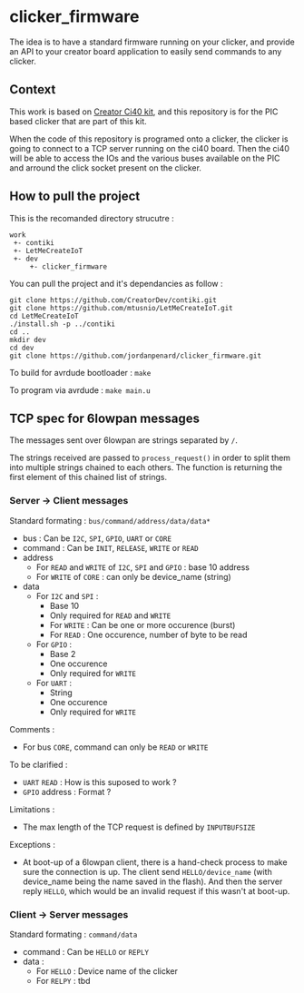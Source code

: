 # clicker_firmware
The idea is to have a standard firmware running on your clicker, and provide an API to your creator board application to easily send commands to any clicker.


## Context

This work is based on [Creator Ci40 kit](https://docs.creatordev.io/ci40/iotkit/iot-kit-summary/), and this repository is for the PIC based clicker that are part of this kit.

When the code of this repository is programed onto a clicker, the clicker is going to connect to a TCP server running on the ci40 board. Then the ci40 will be able to access the IOs and the various buses available on the PIC and arround the click socket present on the clicker.


## How to pull the project

This is the recomanded directory strucutre :

```
work
 +- contiki
 +- LetMeCreateIoT
 +- dev
     +- clicker_firmware
```

You can pull the project and it's dependancies as follow :

```
git clone https://github.com/CreatorDev/contiki.git
git clone https://github.com/mtusnio/LetMeCreateIoT.git
cd LetMeCreateIoT
./install.sh -p ../contiki
cd ..
mkdir dev
cd dev
git clone https://github.com/jordanpenard/clicker_firmware.git
```

To build for avrdude bootloader : `make`

To program via avrdude : `make main.u`


## TCP spec for 6lowpan messages

The messages sent over 6lowpan are strings separated by `/`.

The strings received are passed to `process_request()` in order to split them into multiple strings chained to each others. The function is returning the first element of this chained list of strings. 

### Server -> Client messages

Standard formating :
  `bus/command/address/data/data*`

- bus : Can be `I2C`, `SPI`, `GPIO`, `UART` or `CORE`
- command : Can be `INIT`, `RELEASE`, `WRITE` or `READ`
- address
  - For `READ` and `WRITE` of `I2C`, `SPI` and `GPIO` : base 10 address
  - For `WRITE` of `CORE` : can only be device_name (string)
- data
  - For `I2C` and `SPI` : 
    - Base 10
    - Only required for `READ` and `WRITE`
    - For `WRITE` : Can be one or more occurence (burst)
    - For `READ` : One occurence, number of byte to be read
  - For `GPIO` : 
    - Base 2
    - One occurence
    - Only required for `WRITE`
  - For `UART` : 
    - String
    - One occurence
    - Only required for `WRITE`

Comments :
- For bus `CORE`, command can only be `READ` or `WRITE`

To be clarified :
- `UART` `READ` : How is this suposed to work ?
- `GPIO` address : Format ?

Limitations : 
- The max length of the TCP request is defined by `INPUTBUFSIZE`

Exceptions :
- At boot-up of a 6lowpan client, there is a hand-check process to make sure the connection is up. The client send `HELLO/device_name` (with device_name being the name saved in the flash). And then the server reply `HELLO`, which would be an invalid request if this wasn't at boot-up.

### Client -> Server messages

Standard formating :
  `command/data`

- command : Can be `HELLO` or `REPLY`
- data : 
  - For `HELLO` : Device name of the clicker
  - For `RELPY` : tbd

